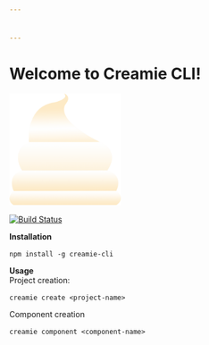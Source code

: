 ```yaml
---


---
```


<h1 id="welcome-to-creamie-cli">Welcome to Creamie CLI!</h1>
<p><img src="https://raw.githubusercontent.com/Haribalajiravi/creamie-cli/master/project-generator/creamie-project/src/assets/cream.png" alt="enter image description here" width="200"></p>
<p><a href="https://travis-ci.org/Haribalajiravi/creamie-cli"><img src="https://travis-ci.org/Haribalajiravi/creamie-cli.svg?branch=master" alt="Build Status"></a></p>
<p><strong>Installation</strong></p>
<pre><code>npm install -g creamie-cli
</code></pre>
<p><strong>Usage</strong><br>
Project creation:</p>
<pre><code>creamie create &lt;project-name&gt;
</code></pre>
<p>Component creation</p>
<pre><code>creamie component &lt;component-name&gt;
</code></pre>

